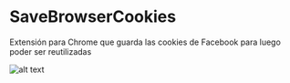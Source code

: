 # SaveBrowserCookies
Extensión para Chrome que guarda las cookies de Facebook para luego poder ser reutilizadas


![alt text](https://i.ibb.co/bHF8g8M/1.png)
